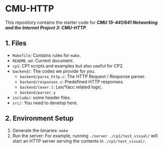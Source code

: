 # CMU-HTTP

This repository contains the starter code for ***CMU 15-441/641 Networking and the Internet Project 3: CMU-HTTP***.

## 1. Files
- `Makefile`: Contains rules for `make`.
- `README.md`: Current document.
- `cp1`: CP1 scripts and examples but also useful for CP2.
- `backend/`: The codes we provide for you.
    - `backend/parse_http.c`: The HTTP Request / Response parser.
    - `backend/responses.c`: Predefined HTTP responses.
    - `backend/lexer.l`: Lex/Yacc related logic.
    - `backend/parser.y`
- `include/`: some header files.
- `src/`: You need to develop here.

## 2. Environment Setup
1. Generate the binaries: `make`
2. Run the server: For example, running `./server ./cp1/test_visual/` will start an HTTP server serving the contents in `./cp1/test_visual/`.
